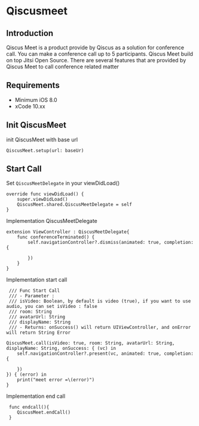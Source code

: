 # Qiscusmeet

## Introduction

Qiscus Meet is a product provide by Qiscus as a solution for conference call. You can make a conference call up to 5 participants. Qiscus Meet build on top Jitsi Open Source. There are several features that are provided by Qiscus Meet to call conference related matter

## Requirements
- Minimum iOS 8.0
- xCode 10.xx

## Init QiscusMeet
init QiscusMeet with base url
```
QiscusMeet.setup(url: baseUr)
```
## Start Call
Set `QiscusMeetDelegate` in your viewDidLoad()
```
override func viewDidLoad() {
    super.viewDidLoad()
    QiscusMeet.shared.QiscusMeetDelegate = self
}
```

Implementation QiscusMeetDelegate

```
extension ViewController : QiscusMeetDelegate{
    func conferenceTerminated() {
        self.navigationController?.dismiss(animated: true, completion: {
            
        })
    }
}
```

Implementation start call

```
 /// Func Start Call
 /// - Parameter :
 /// isVideo: Boolean, by default is video (true), if you want to use audio, you can set isVideo : false 
 /// room: String
 /// avatarUrl: String
 /// displayName: String
 /// - Returns: onSuccess() will return UIViewController, and onError will return String Error

QiscusMeet.call(isVideo: true, room: String, avatarUrl: String, displayName: String, onSuccess: { (vc) in
    self.navigationController?.present(vc, animated: true, completion: {
        
    })
}) { (error) in
    print("meet error =\(error)")
}
```

Implementation end call

```
 func endcall(){
    QiscusMeet.endCall()
 }
```



